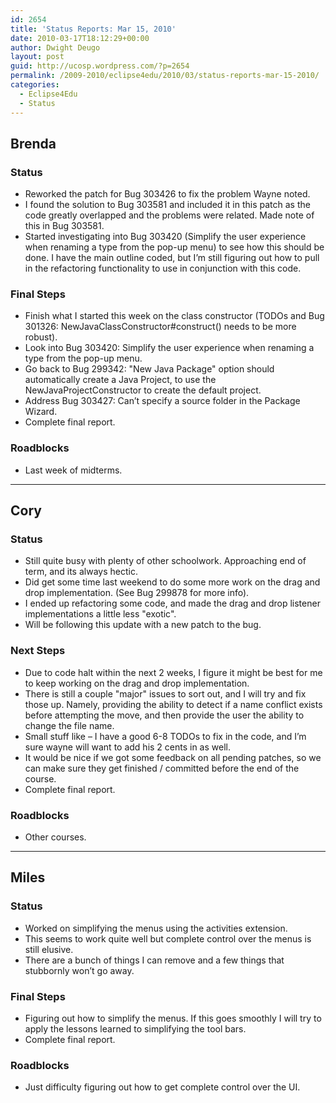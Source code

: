 ```yaml
---
id: 2654
title: 'Status Reports: Mar 15, 2010'
date: 2010-03-17T18:12:29+00:00
author: Dwight Deugo
layout: post
guid: http://ucosp.wordpress.com/?p=2654
permalink: /2009-2010/eclipse4edu/2010/03/status-reports-mar-15-2010/
categories:
  - Eclipse4Edu
  - Status
---
```

## **Brenda**

### Status

  * Reworked the patch for Bug 303426 to fix the problem Wayne noted.
  * I found the solution to Bug 303581 and included it in this patch as the code greatly overlapped and the problems were related. Made note of this in Bug 303581.
  * Started investigating into Bug 303420 (Simplify the user experience when renaming a type from the pop-up menu) to see how this should be done. I have the main outline coded, but I&#8217;m still figuring out how to pull in the refactoring functionality to use in conjunction with this code.

### Final Steps

  * Finish what I started this week on the class constructor (TODOs and Bug 301326: NewJavaClassConstructor#construct() needs to be more robust).
  * Look into Bug 303420: Simplify the user experience when renaming a type from the pop-up menu.
  * Go back to Bug 299342: "New Java Package" option should automatically create a Java Project, to use the NewJavaProjectConstructor to create the default project.
  * Address Bug 303427: Can&#8217;t specify a source folder in the Package Wizard.
  * Complete final report.

### Roadblocks

<ul type="disc">
  <li>
    Last week of midterms.
  </li>
</ul>

* * *

## **Cory**

### Status

  * Still quite busy with plenty of other schoolwork. Approaching end of term, and its always hectic.
  * Did get some time last weekend to do some more work on the drag and drop implementation. (See Bug 299878 for more info). 
  * I ended up refactoring some code, and made the drag and drop listener implementations a little less "exotic". 
  * Will be following this update with a new patch to the bug. 

### Next Steps

  * Due to code halt within the next 2 weeks, I figure it might be best for me to keep working on the drag and drop implementation.
  * There is still a couple "major" issues to sort out, and I will try and fix those up. Namely, providing the ability to detect if a name conflict exists before attempting the move, and then provide the user the ability to change the file name. 
  * Small stuff like &#8211; I have a good 6-8 TODOs to fix in the code, and I&#8217;m sure wayne will want to add his 2 cents in as well.
  * It would be nice if we got some feedback on all pending patches, so we can make sure they get finished / committed before the end of the course. 
  * Complete final report.

### Roadblocks

<ul type="disc">
  <li>
    Other courses.
  </li>
</ul>

* * *

## **Miles**

### Status

  * Worked on simplifying the menus using the activities extension. 
  * This seems to work quite well but complete control over the menus is still elusive.
  * There are a bunch of things I can remove and a few things that stubbornly won’t go away.

### Final Steps

  * Figuring out how to simplify the menus. If this goes smoothly I will try to apply the lessons learned to simplifying the tool bars.
  * Complete final report.

### Roadblocks

<ul type="disc">
  <li>
    Just difficulty figuring out how to get complete control over the UI.
  </li>
</ul>